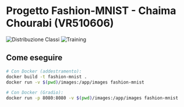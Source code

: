 # Progetto Fashion-MNIST - Chaima Chourabi (VR510606)

![Distribuzione Classi](images/class_distribution.png)
![Training](images/training_history.png)

## Come eseguire
```bash
# Con Docker (addestramento):
docker build -t fashion-mnist .
docker run -v $(pwd)/images:/app/images fashion-mnist

# Con Docker (Gradio):
docker run -p 8080:8080 -v $(pwd)/images:/app/images fashion-mnist
